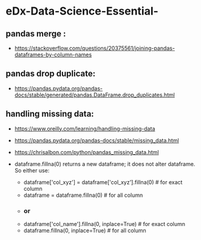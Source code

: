 # eDx-Data-Science-Essential-

## pandas merge :
* https://stackoverflow.com/questions/20375561/joining-pandas-dataframes-by-column-names

## pandas drop duplicate: 
* https://pandas.pydata.org/pandas-docs/stable/generated/pandas.DataFrame.drop_duplicates.html

## handling missing data: 
* https://www.oreilly.com/learning/handling-missing-data

* https://pandas.pydata.org/pandas-docs/stable/missing_data.html

* https://chrisalbon.com/python/pandas_missing_data.html

* dataframe.fillna(0) returns a new dataframe; it does not alter dataframe. So either use:
    * dataframe['col_xyz'] = dataframe['col_xyz'].fillna(0)           #  for exact column
    * dataframe = dataframe.fillna(0)                                 # for all column     
    * ### or
    * dataframe['col_name'].fillna(0, inplace=True)                   # for exact column
    * dataframe.fillna(0, inplace=True)                               # for all column
